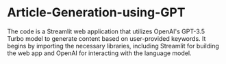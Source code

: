 # Article-Generation-using-GPT
The code is a Streamlit web application that utilizes OpenAI's GPT-3.5 Turbo model to generate content based on user-provided keywords. It begins by importing the necessary libraries, including Streamlit for building the web app and OpenAI for interacting with the language model.
